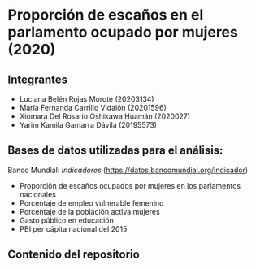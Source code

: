 # Proporción de escaños en el parlamento ocupado por mujeres (2020)
 
 ## Integrantes
  - Luciana Belén Rojas Morote (20203134) 
  - María Fernanda Carrillo Vidalón (20201596)
  - Xiomara Del Rosario Oshikawa Huamán (2020027)
  - Yarim Kamila Gamarra Dávila (20195573)

## Bases de datos utilizadas para el análisis:
Banco Mundial: $Indicadores$  (https://datos.bancomundial.org/indicador)

- Proporción de escaños ocupados por mujeres en los parlamentos nacionales 
- Porcentaje de empleo vulnerable femenino  
- Porcentaje de la población activa mujeres
- Gasto público en educación 
- PBI per cápita nacional del 2015 

## Contenido del repositorio


